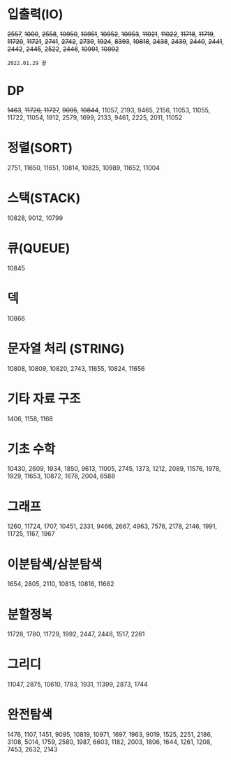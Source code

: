 # 입출력(IO)

~~2557~~, ~~1000~~, ~~2558~~, ~~10950~~, ~~10951~~, ~~10952~~, ~~10953~~, ~~11021~~, ~~11022~~, ~~11718~~, ~~11719~~, ~~11720~~, ~~11721~~, ~~2741~~, ~~2742~~, ~~2739~~, ~~1924~~, ~~8393~~, ~~10818~~, ~~2438~~, ~~2439~~, ~~2440~~, ~~2441~~, ~~2442~~, ~~2445~~, ~~2522~~, ~~2446~~, ~~10991~~, ~~10992~~ 

`2022.01.29 끝`    

# DP 
~~1463~~, ~~11726,~~ ~~11727~~, ~~9095~~, ~~10844~~, 11057, 2193, 9465, 2156, 11053, 11055, 11722, 11054, 1912, 2579, 1699, 2133, 9461, 2225, 2011, 11052

 

# 정렬(SORT)  
2751, 11650, 11651, 10814, 10825, 10989, 11652, 11004

 

# 스택(STACK) 

10828, 9012, 10799

 

# 큐(QUEUE) 

10845

 

# 덱 

10866

 

# 문자열 처리 (STRING)

10808, 10809, 10820, 2743, 11655, 10824, 11656

 

# 기타 자료 구조 

1406, 1158, 1168

 

# 기초 수학 

10430, 2609, 1934, 1850, 9613, 11005, 2745, 1373, 1212, 2089, 11576, 1978, 1929, 11653, 10872, 1676, 2004, 6588  



# 그래프 

 1260, 11724, 1707, 10451, 2331, 9466, 2667, 4963, 7576, 2178, 2146, 1991, 11725, 1167, 1967



# 이분탐색/삼분탐색 

1654, 2805, 2110, 10815, 10816, 11662



# 분할정복 

 11728, 1780, 11729, 1992, 2447, 2448, 1517, 2261



# 그리디 

 11047, 2875, 10610, 1783, 1931, 11399, 2873, 1744 



# 완전탐색 

1476, 1107, 1451, 9095, 10819, 10971, 1697, 1963, 9019, 1525, 2251, 2186, 3108, 5014, 1759, 2580, 1987, 6603, 1182, 2003, 1806, 1644, 1261, 1208, 7453, 2632, 2143